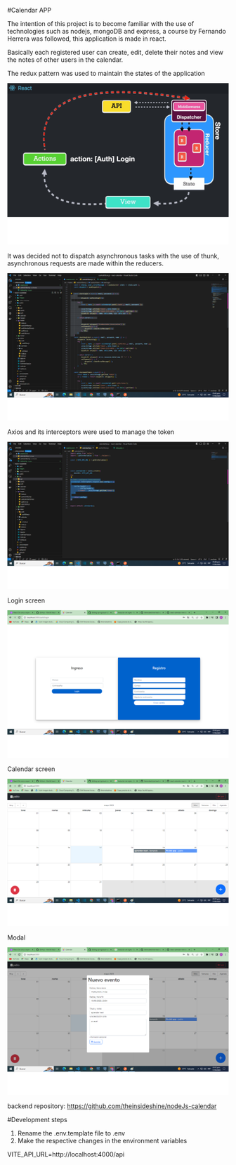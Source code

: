 #Calendar APP

The intention of this project is to become familiar with the use of technologies such as nodejs, mongoDB and express, a course by Fernando Herrera was followed, this application is made in react.

Basically each registered user can create, edit, delete their notes and view the notes of other users in the calendar.



The redux pattern was used to maintain the states of the application

![](images/redux.png)



It was decided not to dispatch asynchronous tasks with the use of thunk, asynchronous requests are made within the reducers.


![](images/nothunk.png)

Axios and its interceptors were used to manage the token

![](images/interceptores.png)

Login screen

![](images/login.png)


Calendar screen 

![](images/calendar.png)

Modal 

![](images/modal.png)


backend repository: https://github.com/theinsideshine/nodeJs-calendar





#Development steps

1. Rename the .env.template file to .env
2. Make the respective changes in the environment variables


VITE_API_URL=http://localhost:4000/api